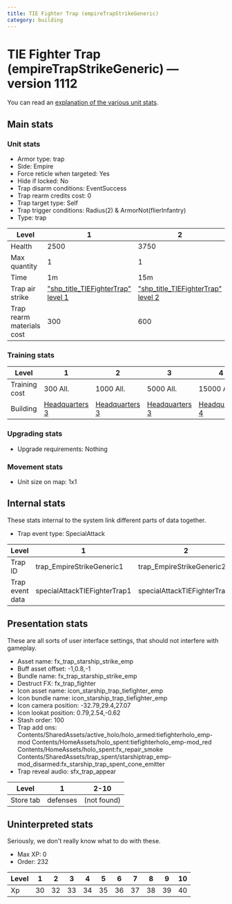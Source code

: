 ```yaml
---
title: TIE Fighter Trap (empireTrapStrikeGeneric)
category: building
---
```


# TIE Fighter Trap (empireTrapStrikeGeneric) — version 1112

You can read an [explanation  of the various unit stats](unitexplained.md).

## Main stats

### Unit stats

  * Armor type: trap
  * Side: Empire
  * Force reticle when targeted: Yes
  * Hide if locked: No
  * Trap disarm conditions: EventSuccess
  * Trap rearm credits cost: 0
  * Trap target type: Self
  * Trap trigger conditions: Radius(2) & ArmorNot(flierInfantry)
  * Type: trap

|Level                    |1                                                        |2                                                        |3                                                        |4                                                        |5                                                        |6                                                        |7                                                        |8                                                        |9                                                        |10                                                        |
|-------------------------|---------------------------------------------------------|---------------------------------------------------------|---------------------------------------------------------|---------------------------------------------------------|---------------------------------------------------------|---------------------------------------------------------|---------------------------------------------------------|---------------------------------------------------------|---------------------------------------------------------|----------------------------------------------------------|
|Health                   |2500                                                     |3750                                                     |4500                                                     |6000                                                     |7250                                                     |8500                                                     |9750                                                     |11000                                                    |12250                                                    |13500                                                     |
|Max quantity             |1                                                        |1                                                        |1                                                        |2                                                        |2                                                        |4                                                        |4                                                        |6                                                        |6                                                        |6                                                         |
|Time                     |1m                                                       |15m                                                      |2h                                                       |12h                                                      |1d                                                       |1d12h                                                    |2d                                                       |3d                                                       |6d                                                       |1w3d                                                      |
|Trap air strike          |["shp_title_TIEFighterTrap" level 1](TIEFighterTrap.html)|["shp_title_TIEFighterTrap" level 2](TIEFighterTrap.html)|["shp_title_TIEFighterTrap" level 3](TIEFighterTrap.html)|["shp_title_TIEFighterTrap" level 4](TIEFighterTrap.html)|["shp_title_TIEFighterTrap" level 5](TIEFighterTrap.html)|["shp_title_TIEFighterTrap" level 6](TIEFighterTrap.html)|["shp_title_TIEFighterTrap" level 7](TIEFighterTrap.html)|["shp_title_TIEFighterTrap" level 8](TIEFighterTrap.html)|["shp_title_TIEFighterTrap" level 9](TIEFighterTrap.html)|["shp_title_TIEFighterTrap" level 10](TIEFighterTrap.html)|
|Trap rearm materials cost|300                                                      |600                                                      |900                                                      |1200                                                     |1800                                                     |2000                                                     |2700                                                     |3000                                                     |3500                                                     |6000                                                      |


### Training stats

|Level        |1                              |2                              |3                              |4                              |5                              |6                              |7                              |8                              |9                              |10                              |
|-------------|-------------------------------|-------------------------------|-------------------------------|-------------------------------|-------------------------------|-------------------------------|-------------------------------|-------------------------------|-------------------------------|--------------------------------|
|Training cost|300 All.                       |1000 All.                      |5000 All.                      |15000 All.                     |30000 All.                     |70000 All.                     |150000 All.                    |300000 All.                    |900000 All.                    |1500000 All.                    |
|Building     |[Headquarters 3](empireHQ.html)|[Headquarters 3](empireHQ.html)|[Headquarters 3](empireHQ.html)|[Headquarters 4](empireHQ.html)|[Headquarters 5](empireHQ.html)|[Headquarters 6](empireHQ.html)|[Headquarters 7](empireHQ.html)|[Headquarters 8](empireHQ.html)|[Headquarters 9](empireHQ.html)|[Headquarters 10](empireHQ.html)|


### Upgrading stats

  * Upgrade requirements: Nothing

### Movement stats

  * Unit size on map: 1x1

## Internal stats

These stats internal to the system link different parts of data together.

  * Trap event type: SpecialAttack

|Level          |1                           |2                           |3                           |4                           |5                           |6                           |7                           |8                           |9                           |10                           |
|---------------|----------------------------|----------------------------|----------------------------|----------------------------|----------------------------|----------------------------|----------------------------|----------------------------|----------------------------|-----------------------------|
|Trap ID        |trap_EmpireStrikeGeneric1   |trap_EmpireStrikeGeneric2   |trap_EmpireStrikeGeneric3   |trap_EmpireStrikeGeneric4   |trap_EmpireStrikeGeneric5   |trap_EmpireStrikeGeneric6   |trap_EmpireStrikeGeneric7   |trap_EmpireStrikeGeneric8   |trap_EmpireStrikeGeneric9   |trap_EmpireStrikeGeneric10   |
|Trap event data|specialAttackTIEFighterTrap1|specialAttackTIEFighterTrap2|specialAttackTIEFighterTrap3|specialAttackTIEFighterTrap4|specialAttackTIEFighterTrap5|specialAttackTIEFighterTrap6|specialAttackTIEFighterTrap7|specialAttackTIEFighterTrap8|specialAttackTIEFighterTrap9|specialAttackTIEFighterTrap10|


## Presentation stats

These are all sorts of user interface settings, that should not interfere with gameplay.

  * Asset name: fx_trap_starship_strike_emp
  * Buff asset offset: -1,0.8,-1
  * Bundle name: fx_trap_starship_strike_emp
  * Destruct FX: fx_trap_fighter
  * Icon asset name: icon_starship_trap_tiefighter_emp
  * Icon bundle name: icon_starship_trap_tiefighter_emp
  * Icon camera position: -32.79,29.4,27.07
  * Icon lookat position: 0.79,2.54,-0.62
  * Stash order: 100
  * Trap add ons: Contents/SharedAssets/active_holo/holo_armed:tiefighterholo_emp-mod Contents/HomeAssets/holo_spent:tiefighterholo_emp-mod_red Contents/HomeAssets/holo_spent:fx_repair_smoke Contents/SharedAssets/trap_spent/starshiptrap_emp-mod_disarmed:fx_starship_trap_spent_cone_emitter
  * Trap reveal audio: sfx_trap_appear

|Level    |1       |2-10       |
|---------|--------|-----------|
|Store tab|defenses|(not found)|


## Uninterpreted stats

Seriously, we don't really know what to do with these.

  * Max XP: 0
  * Order: 232

|Level|1 |2 |3 |4 |5 |6 |7 |8 |9 |10|
|-----|--|--|--|--|--|--|--|--|--|--|
|Xp   |30|32|33|34|35|36|37|38|39|40|


